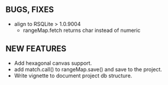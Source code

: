 
BUGS, FIXES
-----------
* align to RSQLite > 1.0.9004
  - rangeMap.fetch  returns char instead of numeric



NEW FEATURES
------------
  * Add hexagonal canvas support.
  * add match.call() to rangeMap.save()  and save to the project.
  * Write vignette  to document project db structure.

